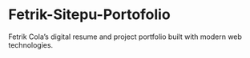 # Fetrik-Sitepu-Portofolio
Fetrik Cola’s digital resume and project portfolio built with modern web technologies.
